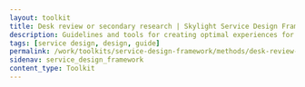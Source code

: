 ```yaml
---
layout: toolkit
title: Desk review or secondary research | Skylight Service Design Framework
description: Guidelines and tools for creating optimal experiences for both users and your organization.
tags: [service design, design, guide]
permalink: /work/toolkits/service-design-framework/methods/desk-review-or-secondary-research/
sidenav: service_design_framework
content_type: Toolkit
---
```


